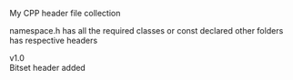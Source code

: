 My CPP header file collection

namespace.h has all the required classes or const declared
other folders has respective headers

v1.0  
Bitset header added
